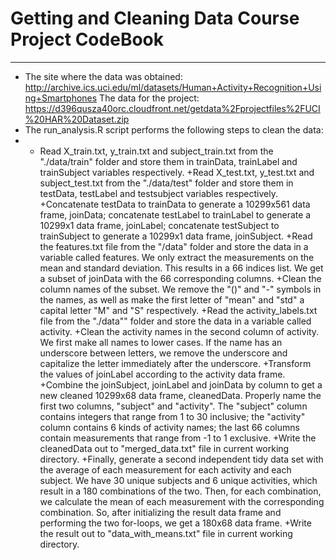 # Getting and Cleaning Data Course Project CodeBook
---
* The site where the data was obtained:
http://archive.ics.uci.edu/ml/datasets/Human+Activity+Recognition+Using+Smartphones
The data for the project:
https://d396qusza40orc.cloudfront.net/getdata%2Fprojectfiles%2FUCI%20HAR%20Dataset.zip
* The run_analysis.R script performs the following steps to clean the data:
* + Read X_train.txt, y_train.txt and subject_train.txt from the "./data/train" folder and store them in trainData, trainLabel and trainSubject variables respectively.
 +Read X_test.txt, y_test.txt and subject_test.txt from the "./data/test" folder and store them in testData, testLabel and testsubject variables respectively.
 +Concatenate testData to trainData to generate a 10299x561 data frame, joinData; concatenate testLabel to trainLabel to generate a 10299x1 data frame, joinLabel; concatenate testSubject to trainSubject to generate a 10299x1 data frame, joinSubject.
 +Read the features.txt file from the "/data" folder and store the data in a variable called features. We only extract the measurements on the mean and standard deviation. This results in a 66 indices list. We get a subset of joinData with the 66 corresponding columns.
 +Clean the column names of the subset. We remove the "()" and "-" symbols in the names, as well as make the first letter of "mean" and "std" a capital letter "M" and "S" respectively.
 +Read the activity_labels.txt file from the "./data"" folder and store the data in a variable called activity.
 +Clean the activity names in the second column of activity. We first make all names to lower cases. If the name has an underscore between letters, we remove the underscore and capitalize the letter immediately after the underscore.
 +Transform the values of joinLabel according to the activity data frame.
 +Combine the joinSubject, joinLabel and joinData by column to get a new cleaned 10299x68 data frame, cleanedData. Properly name the first two columns, "subject" and "activity". The "subject" column contains integers that range from 1 to 30 inclusive; the "activity" column contains 6 kinds of activity names; the last 66 columns contain measurements that range from -1 to 1 exclusive.
 +Write the cleanedData out to "merged_data.txt" file in current working directory.
 +Finally, generate a second independent tidy data set with the average of each measurement for each activity and each subject. We have 30 unique subjects and 6 unique activities, which result in a 180 combinations of the two. Then, for each combination, we calculate the mean of each measurement with the corresponding combination. So, after initializing the result data frame and performing the two for-loops, we get a 180x68 data frame.
 +Write the result out to "data_with_means.txt" file in current working directory.
